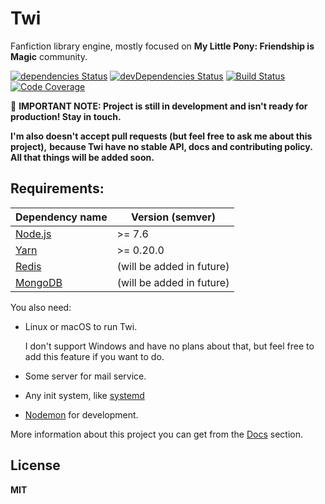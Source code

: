 # Twi

Fanfiction library engine, mostly focused on **My Little Pony: Friendship is Magic** community.

[![dependencies Status](https://david-dm.org/octet-stream/twi/status.svg)](https://david-dm.org/octet-stream/twi)
[![devDependencies Status](https://david-dm.org/octet-stream/twi/dev-status.svg)](https://david-dm.org/octet-stream/twi?type=dev)
[![Build Status](https://travis-ci.org/octet-stream/twi.svg?branch=master)](https://travis-ci.org/octet-stream/twi)
[![Code Coverage](https://codecov.io/github/octet-stream/twi/coverage.svg?branch=master)](https://codecov.io/github/octet-stream/twi?branch=master)

🚧 **IMPORTANT NOTE: Project is still in development
and isn't ready for production! Stay in touch.**

**I'm also doesn't accept pull requests (but feel free to ask me about this project),**
**because Twi have no stable API, docs and contributing policy.**
**All that things will be added soon.**

## Requirements:

| Dependency name                      | Version (semver)          |
|--------------------------------------|---------------------------|
| [Node.js](https://nodejs.org/en/)    | >= 7.6                    |
| [Yarn](https://yarnpkg.com/lang/en/) | >= 0.20.0                 |
| [Redis](https://redis.io/)           | (will be added in future) |
| [MongoDB](https://www.mongodb.com/)  | (will be added in future) |

You also need:

* Linux or macOS to run Twi.

   I don't support Windows and have no plans about that,
   but feel free to add this feature if you want to do.

* Some server for mail service.
* Any init system, like [systemd](https://github.com/systemd/systemd)
* [Nodemon](https://github.com/remy/nodemon) for development.

More information about this project you can get from the [Docs](./doc) section.

## License

**MIT**
